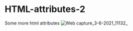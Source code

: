 # HTML-attributes-2
Some more  html attributes
![Web capture_3-6-2021_11132_](https://user-images.githubusercontent.com/74392722/120593150-b1906e00-c45c-11eb-8813-9f8167dafefe.jpeg)
